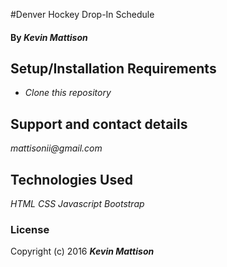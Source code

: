 #Denver Hockey Drop-In Schedule

#### By _**Kevin Mattison**_

## Setup/Installation Requirements

* _Clone this repository_

## Support and contact details

_mattisonii@gmail.com_

## Technologies Used

_HTML_
_CSS_
_Javascript_
_Bootstrap_

### License

Copyright (c) 2016 **_Kevin Mattison_**
